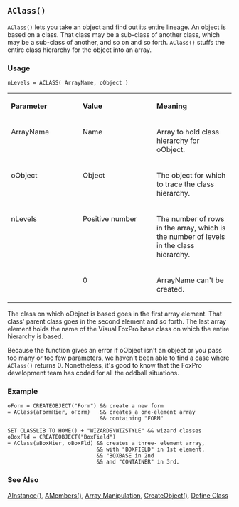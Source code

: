 ## `AClass()`

`AClass()` lets you take an object and find out its entire lineage. An object is based on a class. That class may be a sub-class of another class, which may be a sub-class of another, and so on and so forth. `AClass()` stuffs the entire class hierarchy for the object into an array.

### Usage

```foxpro
nLevels = ACLASS( ArrayName, oObject )
```
<table>
<tr>
  <td width="32%" valign="top">
  <p><b>Parameter</b></p>
  </td>
  <td width="23%" valign="top">
  <p><b>Value</b></p>
  </td>
  <td width="45%" valign="top">
  <p><b>Meaning</b></p>
  </td>
 </tr>
<tr>
  <td width="32%" valign="top">
  <p>ArrayName</p>
  </td>
  <td width="23%" valign="top">
  <p>Name</p>
  </td>
  <td width="45%" valign="top">
  <p>Array to hold class hierarchy for oObject.</p>
  </td>
 </tr>
<tr>
  <td width="32%" valign="top">
  <p>oObject</p>
  </td>
  <td width="23%" valign="top">
  <p>Object</p>
  </td>
  <td width="45%" valign="top">
  <p>The object for which to trace the class hierarchy.</p>
  </td>
 </tr>
<tr>
  <td width="32%" rowspan="2" valign="top">
  <p>nLevels</p>
  </td>
  <td width="23%" valign="top">
  <p>Positive number</p>
  </td>
  <td width="45%" valign="top">
  <p>The number of rows in the array, which is the number of levels in the class hierarchy.</p>
  </td>
 </tr>
<tr>
  <td width="33%" valign="top">
  <p>0</p>
  </td>
  <td width="67%" valign="top">
  <p>ArrayName can't be created.</p>
  </td>
 </tr>
</table>

The class on which oObject is based goes in the first array element. That class' parent class goes in the second element and so forth. The last array element holds the name of the Visual FoxPro base class on which the entire hierarchy is based.

Because the function gives an error if oObject isn't an object or you pass too many or too few parameters, we haven't been able to find a case where `AClass()` returns 0. Nonetheless, it's good to know that the FoxPro development team has coded for all the oddball situations.

### Example

```foxpro
oForm = CREATEOBJECT("Form") && create a new form
= AClass(aFormHier, oForm)   && creates a one-element array
                             && containing "FORM"

SET CLASSLIB TO HOME() + "WIZARDS\WIZSTYLE" && wizard classes
oBoxFld = CREATEOBJECT("BoxField")
= AClass(aBoxHier, oBoxFld) && creates a three- element array,
                            && with "BOXFIELD" in 1st element,
                            && "BOXBASE in 2nd
                            && and "CONTAINER" in 3rd.
```
### See Also

[AInstance()](s4g291.md), [AMembers()](s4g286.md), [Array Manipulation](s4g282.md), [CreateObject()](s4g347.md), [Define Class](s4g351.md)